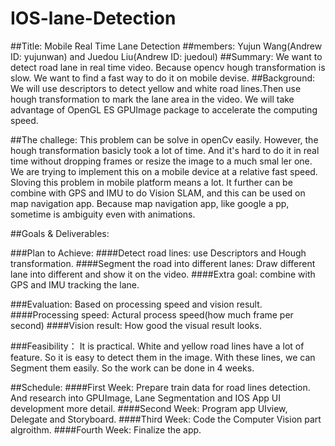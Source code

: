  # IOS-lane-Detection
##Title:
Mobile Real Time Lane Detection
##members:
Yujun Wang(Andrew ID: yujunwan) and Juedou Liu(Andrew ID: juedoul)
##Summary:
We want to detect road lane in real time video. Because opencv hough transformation is slow. We want to find a fast way to do it on mobile devise.
##Background:
We will use descriptors to detect yellow and white road lines.Then use hough transformation to mark the lane area in the video. We will take advantage of OpenGL ES GPUImage package to accelerate the computing speed.

##The challege:
This problem can be solve in openCv easily. However, the hough transformation basicly took a lot of time. And it's hard to do it in real time without dropping frames or resize the image to a much smal    ler one. We are trying to implement this on a mobile device at a relative fast speed.  
Sloving this problem in mobile platform means a lot. It further can be combine with GPS and IMU to do Vision SLAM, and this can be used on map navigation app. Because map navigation app, like google a    pp, sometime is ambiguity even with animations.  

##Goals & Deliverables:

###Plan to Achieve: 
####Detect road lines:
use Descriptors and Hough transformation.
####Segment the road into different lanes:
Draw different lane into different and show it on the video.
####Extra goal:
combine with GPS and IMU tracking the lane.

###Evaluation:
Based on processing speed and vision result.
####Processing speed:
Actural process speed(how much frame per second)
####Vision result:
How good the visual result looks.

###Feasibility：
It is practical. White and yellow road lines have a lot of feature. So it is easy to detect them in the image. With these lines, we can Segment them easily. So the work can be done in 4 weeks.

##Schedule:
####First Week:
Prepare train data for road lines detection. And research into GPUImage, Lane Segmentation and IOS App UI development more detail.
####Second Week:
Program app UIview, Delegate and Storyboard.
####Third Week:
Code the Computer Vision part algroithm.
####Fourth Week:
Finalize the app.
